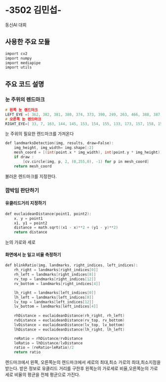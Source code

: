 # -3502 김민섭-
동신AI 대회

## 사용한 주요 모듈
```c
import cv2 
import numpy 
import mediapipe
import utils

```

## 주요 코드 설명

### 눈 주위의 렌드마크
 ```c
# 왼쪽 눈 렌드마크
LEFT_EYE =[ 362, 382, 381, 380, 374, 373, 390, 249, 263, 466, 388, 387, 386, 385,384, 398 ]
# 오른쪽 눈 렌드마크
RIGHT_EYE=[ 33, 7, 163, 144, 145, 153, 154, 155, 133, 173, 157, 158, 159, 160, 161 , 246 ]  
```
눈 주위의 필요한 렌드마크를 가져온다
```c
def landmarksDetection(img, results, draw=False):
    img_height, img_width= img.shape[:2]
    mesh_coord = [(int(point.x * img_width), int(point.y * img_height)) for point in results.multi_face_landmarks[0].landmark]
    if draw :
        [cv.circle(img, p, 2, (0,255,0), -1) for p in mesh_coord]
    return mesh_coord
```
불러온 렌드마크를 지정한다.

### 깜박임 판단하기
#### 유클리드거리 지정하기
```c
def euclaideanDistance(point1, point2):
    x, y = point1
    x1, y1 = point2
    distance = math.sqrt((x1 - x)**2 + (y1 - y)**2)
    return distance
```
눈의 가로와 세로

#### 화면에서 눈 일고 비율 측정하기
```c
def blinkRatio(img, landmarks, right_indices, left_indices):
    rh_right = landmarks[right_indices[0]]
    rh_left = landmarks[right_indices[8]]
    rv_top = landmarks[right_indices[12]]
    rv_bottom = landmarks[right_indices[4]]

    lh_right = landmarks[left_indices[0]]
    lh_left = landmarks[left_indices[8]]
    lv_top = landmarks[left_indices[12]]
    lv_bottom = landmarks[left_indices[4]]
    
    rhDistance = euclaideanDistance(rh_right, rh_left)
    rvDistance = euclaideanDistance(rv_top, rv_bottom)
    lvDistance = euclaideanDistance(lv_top, lv_bottom)
    lhDistance = euclaideanDistance(lh_right, lh_left)

    reRatio = rhDistance/rvDistance
    leRatio = lhDistance/lvDistance
    ratio = (reRatio+leRatio)/2
    return ratio 
```
렌드마크에서 왼쪽, 오른쪽눈의 렌드마크에서 세로의 최대,최소 가로의 최대,최소지점을 받는다.
받은 정보로 유클리드 거리를 구한후 왼쪽눈의 가로세로 비율,오른쪽눈의 가로세로 비율의 평균을 전체 평균으로 가진다.
